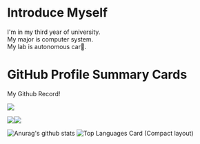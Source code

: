 # Introduce Myself
I'm in my third year of university.  
My major is computer system.  
My lab is autonomous car🚗.

# GitHub Profile Summary Cards

My Github Record!

[![](https://raw.githubusercontent.com/FukuHiro12111/profile/main/profile-summary-card-output/radical/0-profile-details.svg)](https://github.com/vn7n24fzkq/github-profile-summary-cards&theme=radical)

[![](https://raw.githubusercontent.com/FukuHiro12111/profile/main/profile-summary-card-output/solarized/1-repos-per-language.svg)](https://github.com/vn7n24fzkq/github-profile-summary-cards&theme=radical)[![](https://raw.githubusercontent.com/FukuHiro12111/profile/main/profile-summary-card-output/solarized/2-most-commit-language.svg)](https://github.com/vn7n24fzkq/github-profile-summary-cards&theme=radical)

![Anurag's github stats](https://github-readme-stats.vercel.app/api?username=FukuHiro12111&count_private=true&theme=radical) ![Top Languages Card (Compact layout)](https://github-readme-stats.vercel.app/api/top-langs/?username=FukuHiro12111&layout=compact&theme=radical)
